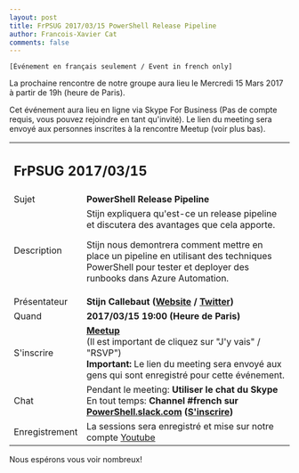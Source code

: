 ```yaml
---
layout: post
title: FrPSUG 2017/03/15 PowerShell Release Pipeline
author: Francois-Xavier Cat
comments: false
---
```


```
[Événement en français seulement / Event in french only]
```

La prochaine rencontre de notre groupe aura lieu le Mercredi 15 Mars 2017 à partir de 19h (heure de Paris).

Cet événement aura lieu en ligne via Skype For Business (Pas de compte requis, vous pouvez rejoindre en tant qu'invité).
Le lien du meeting sera envoyé aux personnes inscrites à la rencontre Meetup (voir plus bas).


<table>
<tr>
<td colspan="2"><h2>FrPSUG 2017/03/15</h2></td>

</tr>
<tr>
    <td>Sujet</td>
<td> <b>PowerShell Release Pipeline</b></td>
</tr>
<tr>
    <td>Description</td>
<td> Stijn expliquera qu'est-ce un release pipeline et discutera des avantages que cela apporte.

Stijn nous demontrera comment mettre en place un pipeline en utilisant des techniques PowerShell pour tester et deployer des runbooks dans Azure Automation.
</td>
</tr>
<tr>
    <td>Présentateur</td>
<td> <b>Stijn Callebaut (<a href="http://www.inovativ.be/">Website</a> / <a href="https://twitter.com/stijnca">Twitter</a>)</b></td>
</tr>
<tr>
    <td>Quand</td>
<td> <b>2017/03/15 19:00 (Heure de Paris)</b></td>
</tr>
<tr>
    <td>S'inscrire</td>
<td> <b><a href="https://www.meetup.com/fr-FR/FrenchPSUG/events/233902105/">Meetup</a></b> <br>(Il est important de cliquez sur "J'y vais" / "RSVP")
<br> <b>Important:</b> Le lien du meeting sera envoyé aux gens qui sont enregistré pour cette événement.
</td>
</tr>
<tr>
    <td>Chat</td>
<td>Pendant le meeting: <b>Utiliser le chat du Skype</b> <br> En tout temps:<b> Channel #french sur <a href="https://powershell.slack.com/Slack">PowerShell.slack.com</a>  (<a href="http://slack.poshcode.org/">S'inscrire</a>)</b></td>
</tr>
<tr>
    <td>Enregistrement</td>
<td>La sessions sera enregistré et mise sur notre compte <a href="https://www.youtube.com/channel/UCyxicOKZNm_u1opF_xAYfDA">Youtube</a></td>
</tr>
</table>

Nous espérons vous voir nombreux!
